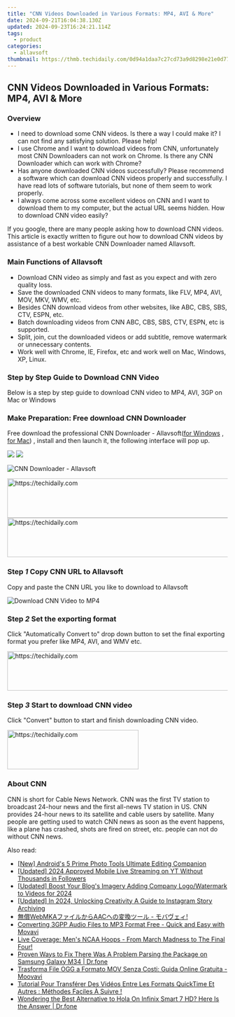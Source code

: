 ```yaml
---
title: "CNN Videos Downloaded in Various Formats: MP4, AVI & More"
date: 2024-09-21T16:04:38.130Z
updated: 2024-09-23T16:24:21.114Z
tags:
  - product
categories:
  - allavsoft
thumbnail: https://thmb.techidaily.com/0d94a1daa7c27cd73a9d8298e21e0d777d1adaffd7b41de949895538a87e46dd.jpg
---
```


## CNN Videos Downloaded in Various Formats: MP4, AVI & More

### Overview

* I need to download some CNN videos. Is there a way I could make it? I can not find any satisfying solution. Please help!
* I use Chrome and I want to download videos from CNN, unfortunately most CNN Downloaders can not work on Chrome. Is there any CNN Downloader which can work with Chrome?
* Has anyone downloaded CNN videos successfully? Please recommend a software which can download CNN videos properly and successfully. I have read lots of software tutorials, but none of them seem to work properly.
* I always come across some excellent videos on CNN and I want to download them to my computer, but the actual URL seems hidden. How to download CNN video easily?

If you google, there are many people asking how to download CNN videos. This article is exactly written to figure out how to download CNN videos by assistance of a best workable CNN Downloader named Allavsoft.

### Main Functions of Allavsoft

* Download CNN video as simply and fast as you expect and with zero quality loss.
* Save the downloaded CNN videos to many formats, like FLV, MP4, AVI, MOV, MKV, WMV, etc.
* Besides CNN download videos from other websites, like ABC, CBS, SBS, CTV, ESPN, etc.
* Batch downloading videos from CNN ABC, CBS, SBS, CTV, ESPN, etc is supported.
* Split, join, cut the downloaded videos or add subtitle, remove watermark or unnecessary contents.
* Work well with Chrome, IE, Firefox, etc and work well on Mac, Windows, XP, Linux.

### Step by Step Guide to Download CNN Video

Below is a step by step guide to download CNN video to MP4, AVI, 3GP on Mac or Windows

### Make Preparation: Free download CNN Downloader

Free download the professional CNN Downloader - Allavsoft([for Windows](https://tools.techidaily.com/allavsoft/products/) , [for Mac](https://tools.techidaily.com/allavsoft/products/)) , install and then launch it, the following interface will pop up.

[![](https://www.allavsoft.com/how-to/../images/how-to/free-download-win.jpg)](https://tools.techidaily.com/allavsoft/products/) [![](https://www.allavsoft.com/how-to/../images/how-to/free-download-mac.jpg)](https://tools.techidaily.com/allavsoft/products/)

![CNN Downloader - Allavsoft](https://www.allavsoft.com/how-to/../images/allavsoft/screen-shot-600.jpg)

<!-- affiliate ads begin -->
<a href="https://aligracehair.sjv.io/c/5597632/1915830/19272" target="_top" id="1915830">
  <img src="//a.impactradius-go.com/display-ad/19272-1915830" border="0" alt="https://techidaily.com" width="728" height="90"/>
</a>
<img height="0" width="0" src="https://aligracehair.sjv.io/i/5597632/1915830/19272" style="position:absolute;visibility:hidden;" border="0" />
<!-- affiliate ads end -->

<!-- affiliate ads begin -->
<a href="https://ephamedtechinc.pxf.io/c/5597632/2137204/26400" target="_top" id="2137204">
  <img src="//a.impactradius-go.com/display-ad/26400-2137204" border="0" alt="https://techidaily.com" width="728" height="90"/>
</a>
<img height="0" width="0" src="https://ephamedtechinc.pxf.io/i/5597632/2137204/26400" style="position:absolute;visibility:hidden;" border="0" />
<!-- affiliate ads end -->

### Step _1_ Copy CNN URL to Allavsoft

Copy and paste the CNN URL you like to download to Allavsoft

![Download CNN Video to MP4](https://www.allavsoft.com/how-to/../images/how-to/download-cnn-video/download-cnn-video-to-mp4.jpg)

### Step _2_ Set the exporting format

Click "Automatically Convert to" drop down button to set the final exporting format you prefer like MP4, AVI, and WMV etc.

<!-- affiliate ads begin -->
<a href="https://aligracehair.sjv.io/c/5597632/2016148/19272" target="_top" id="2016148">
  <img src="//a.impactradius-go.com/display-ad/19272-2016148" border="0" alt="https://techidaily.com" width="728" height="90"/>
</a>
<img height="0" width="0" src="https://aligracehair.sjv.io/i/5597632/2016148/19272" style="position:absolute;visibility:hidden;" border="0" />
<!-- affiliate ads end -->

### Step _3_ Start to download CNN video

Click "Convert" button to start and finish downloading CNN video.

<!-- affiliate ads begin -->
<a href="https://aligracehair.sjv.io/c/5597632/1918679/19272" target="_top" id="1918679">
  <img src="//a.impactradius-go.com/display-ad/19272-1918679" border="0" alt="https://techidaily.com" width="300" height="90"/>
</a>
<img height="0" width="0" src="https://aligracehair.sjv.io/i/5597632/1918679/19272" style="position:absolute;visibility:hidden;" border="0" />
<!-- affiliate ads end -->

### About CNN

CNN is short for Cable News Network. CNN was the first TV station to broadcast 24-hour news and the first all-news TV station in US. CNN provides 24-hour news to its satellite and cable users by satellite. Many people are getting used to watch CNN news as soon as the event happens, like a plane has crashed, shots are fired on street, etc. people can not do without CNN news.

<ins class="adsbygoogle"
     style="display:block"
     data-ad-format="autorelaxed"
     data-ad-client="ca-pub-7571918770474297"
     data-ad-slot="1223367746"></ins>

<ins class="adsbygoogle"
     style="display:block"
     data-ad-client="ca-pub-7571918770474297"
     data-ad-slot="8358498916"
     data-ad-format="auto"
     data-full-width-responsive="true"></ins>

<span class="atpl-alsoreadstyle">Also read:</span>
<div><ul>
<li><a href="https://extra-lessons.techidaily.com/new-androids-5-prime-photo-tools-ultimate-editing-companion/"><u>[New] Android's 5 Prime Photo Tools Ultimate Editing Companion</u></a></li>
<li><a href="https://article-files.techidaily.com/updated-2024-approved-mobile-live-streaming-on-yt-without-thousands-in-followers/"><u>[Updated] 2024 Approved Mobile Live Streaming on YT Without Thousands in Followers</u></a></li>
<li><a href="https://youtube-blog.techidaily.com/ed-boost-your-blogs-imagery-adding-company-logowatermark-to-videos-for-2024/"><u>[Updated] Boost Your Blog's Imagery Adding Company Logo/Watermark to Videos for 2024</u></a></li>
<li><a href="https://instagram-videos.techidaily.com/updated-in-2024-unlocking-creativity-a-guide-to-instagram-story-archiving/"><u>[Updated] In 2024, Unlocking Creativity A Guide to Instagram Story Archiving</u></a></li>
<li><a href="https://win-workspace.techidaily.com/webmkaaac/"><u>無償WebMKAファイルからAACへの変換ツール - モバヴェィ!</u></a></li>
<li><a href="https://win-workspace.techidaily.com/converting-3gpp-audio-files-to-mp3-format-free-quick-and-easy-with-movavi/"><u>Converting 3GPP Audio Files to MP3 Format Free - Quick and Easy with Movavi</u></a></li>
<li><a href="https://technical-tips.techidaily.com/live-coverage-mens-ncaa-hoops-from-march-madness-to-the-final-four/"><u>Live Coverage: Men's NCAA Hoops - From March Madness to The Final Four!</u></a></li>
<li><a href="https://howto.techidaily.com/proven-ways-to-fix-there-was-a-problem-parsing-the-package-on-samsung-galaxy-m34-drfone-by-drfone-fix-android-problems-fix-android-problems/"><u>Proven Ways to Fix There Was A Problem Parsing the Package on Samsung Galaxy M34 | Dr.fone</u></a></li>
<li><a href="https://win-workspace.techidaily.com/trasforma-file-ogg-a-formato-mov-senza-costi-guida-online-gratuita-moovavi/"><u>Trasforma File OGG a Formato MOV Senza Costi: Guida Online Gratuita - Moovavi</u></a></li>
<li><a href="https://win-workspace.techidaily.com/tutorial-pour-transferer-des-videos-entre-les-formats-quicktime-et-autres-methodes-faciles-a-suivre/"><u>Tutorial Pour Transférer Des Vidéos Entre Les Formats QuickTime Et Autres : Méthodes Faciles À Suivre !</u></a></li>
<li><a href="https://fake-location.techidaily.com/wondering-the-best-alternative-to-hola-on-infinix-smart-7-hd-here-is-the-answer-drfone-by-drfone-virtual-android/"><u>Wondering the Best Alternative to Hola On Infinix Smart 7 HD? Here Is the Answer | Dr.fone</u></a></li>
</ul></div>

